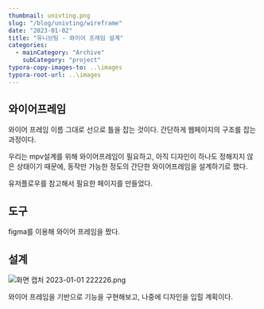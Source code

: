 ```yaml
---
thumbnail: univting.png
slug: "/blog/univting/wireframe"
date: "2023-01-02"
title: "유니브팅 - 와이어 프레임 설계"
categories:
  - mainCategory: "Archive"
    subCategory: "project"
typora-copy-images-to: ..\images
typora-root-url: ..\images
---
```


## 와이어프레임

와이어 프레임 이름 그대로 선으로 틀을 잡는 것이다. 간단하게 웹페이지의 구조를 잡는 과정이다.

우리는 mpv설계를 위해 와이어프레임이 필요하고, 아직 디자인이 하나도 정해지지 않은 상태이기 때문에, 동작만 가능한 정도의 간단한 와이어프레임을 설계하기로 했다.

유저플로우를 참고해서 필요한 페이지를 만들었다.

## 도구

figma를 이용해 와이어 프레임을 짰다.

## 설계

![화면 캡처 2023-01-01 222226.png](../images/univting2.png)

와이어 프레임을 기반으로 기능을 구현해보고, 나중에 디자인을 입힐 계획이다.
